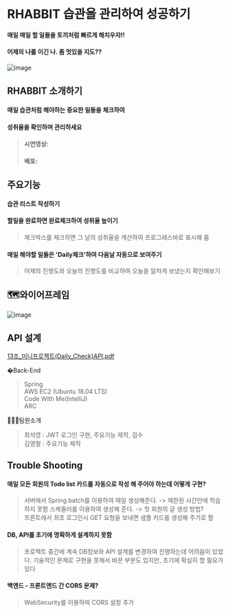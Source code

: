 # RHABBIT 습관을 관리하여 성공하기
#### 매일 매일 할 일들을 토끼처럼 빠르게 해치우자!!
#### 어제의 나를 이긴 나. 좀 멋있을 지도??
![image](https://user-images.githubusercontent.com/86106738/145660960-ab9e9351-b3cd-40e8-a606-0bd15823222c.png)
## RHABBIT 소개하기
#### 매일 습관처럼 해야하는 중요한 일들을 체크하여 
#### 성취율을 확인하며 관리하세요

> ####  시연영상:
> ####  배포:

## 주요기능
#### 습관 리스트 작성하기

#### 할일을 완료하면 완료체크하여 성취율 높이기
> 체크박스를 체크하면 그 날의 성취율을 계산하여 프로그레스바로 표시해 줌

#### 매일 해야할 일들은 'Daily체크'하여 다음날 자동으로 보여주기
> 어제의 진행도와 오늘의 진행도를 비교하여 오늘을 알차게 보냈는지 확인해보기
 
## 🗺와이어프레임
![image](https://user-images.githubusercontent.com/86106738/145660434-1f838d4d-4eb6-4fe9-aeda-64cf4f4b377b.png)

## API 설계
 
 [13조_미니프로젝트(Daily_Check)_API_.pdf](https://github.com/Rhabbit13/Rhabbit-FrontEnd/files/7696328/13._.Daily_Check._API_.pdf)

�Back-End
> Spring  
> AWS EC2 (Ubuntu 18.04 LTS)  
> Code With Me(IntelliJ)    
> ARC  

🧑🏻‍💻팀원소개
> 최석영 : JWT 로그인 구현, 주요기능 제작, 검수  
> 김영철 : 주요기능 제작

## Trouble Shooting
#### 매일 모든 회원의 Todo list 카드를 자동으로 작성 해 주어야 하는데 어떻게 구현?  
> 서버에서 Spring batch를 이용하여 매일 생성해준다. -> 제한된 시간안에 학습하지 못함
> 스케줄러를 이용하여 생성해 준다. -> 첫 회원의 글 생성 방법?  
> 프론트에서 최초 로그인시 GET 요청을 보내면 샘플 카드를 생성해 주기로 함  

#### DB, API를 초기에 명확하게 설계하지 못함
> 프로젝트 중간에 계속 DB정보와 API 설계를 변경하여 진행하는데 어려움이 있었다.
> 기술적인 문제로 구현을 못해서 바꾼 부분도 있지만, 초기에 확실히 할 필요가 있다

#### 백엔드 - 프론트엔드  간 CORS 문제?  
> WebSecurity를 이용하여 CORS 설정 추가
